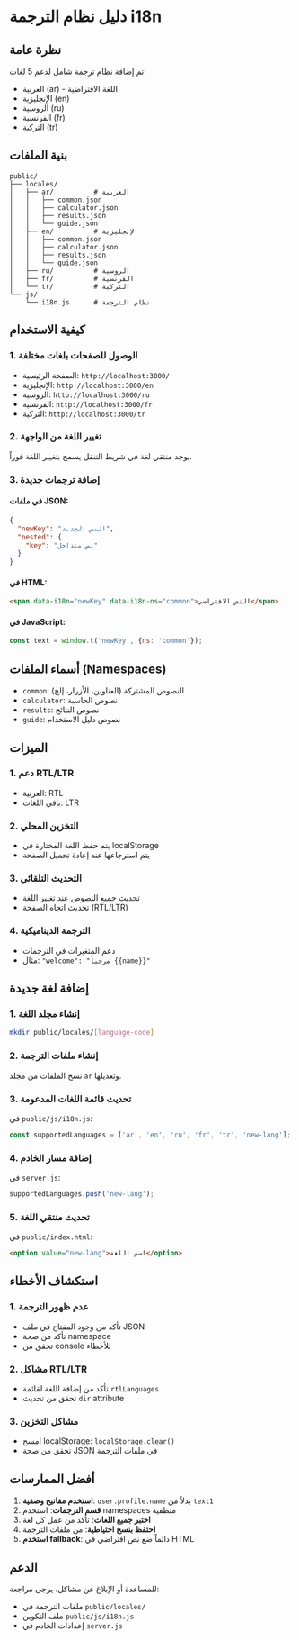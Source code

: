 # دليل نظام الترجمة i18n

## نظرة عامة
تم إضافة نظام ترجمة شامل لدعم 5 لغات:
- العربية (ar) - اللغة الافتراضية
- الإنجليزية (en)
- الروسية (ru)
- الفرنسية (fr)
- التركية (tr)

## بنية الملفات

```
public/
├── locales/
│   ├── ar/          # العربية
│   │   ├── common.json
│   │   ├── calculator.json
│   │   ├── results.json
│   │   └── guide.json
│   ├── en/          # الإنجليزية
│   │   ├── common.json
│   │   ├── calculator.json
│   │   ├── results.json
│   │   └── guide.json
│   ├── ru/          # الروسية
│   ├── fr/          # الفرنسية
│   └── tr/          # التركية
└── js/
    └── i18n.js      # نظام الترجمة
```

## كيفية الاستخدام

### 1. الوصول للصفحات بلغات مختلفة
- الصفحة الرئيسية: `http://localhost:3000/`
- الإنجليزية: `http://localhost:3000/en`
- الروسية: `http://localhost:3000/ru`
- الفرنسية: `http://localhost:3000/fr`
- التركية: `http://localhost:3000/tr`

### 2. تغيير اللغة من الواجهة
يوجد منتقي لغة في شريط التنقل يسمح بتغيير اللغة فوراً.

### 3. إضافة ترجمات جديدة

#### في ملفات JSON:
```json
{
  "newKey": "النص الجديد",
  "nested": {
    "key": "نص متداخل"
  }
}
```

#### في HTML:
```html
<span data-i18n="newKey" data-i18n-ns="common">النص الافتراضي</span>
```

#### في JavaScript:
```javascript
const text = window.t('newKey', {ns: 'common'});
```

## أسماء الملفات (Namespaces)

- `common`: النصوص المشتركة (العناوين، الأزرار، إلخ)
- `calculator`: نصوص الحاسبة
- `results`: نصوص النتائج
- `guide`: نصوص دليل الاستخدام

## الميزات

### 1. دعم RTL/LTR
- العربية: RTL
- باقي اللغات: LTR

### 2. التخزين المحلي
- يتم حفظ اللغة المختارة في localStorage
- يتم استرجاعها عند إعادة تحميل الصفحة

### 3. التحديث التلقائي
- تحديث جميع النصوص عند تغيير اللغة
- تحديث اتجاه الصفحة (RTL/LTR)

### 4. الترجمة الديناميكية
- دعم المتغيرات في الترجمات
- مثال: `"welcome": "مرحباً {{name}}"`

## إضافة لغة جديدة

### 1. إنشاء مجلد اللغة
```bash
mkdir public/locales/[language-code]
```

### 2. إنشاء ملفات الترجمة
نسخ الملفات من مجلد `ar` وتعديلها.

### 3. تحديث قائمة اللغات المدعومة
في `public/js/i18n.js`:
```javascript
const supportedLanguages = ['ar', 'en', 'ru', 'fr', 'tr', 'new-lang'];
```

### 4. إضافة مسار الخادم
في `server.js`:
```javascript
supportedLanguages.push('new-lang');
```

### 5. تحديث منتقي اللغة
في `public/index.html`:
```html
<option value="new-lang">اسم اللغة</option>
```

## استكشاف الأخطاء

### 1. عدم ظهور الترجمة
- تأكد من وجود المفتاح في ملف JSON
- تأكد من صحة namespace
- تحقق من console للأخطاء

### 2. مشاكل RTL/LTR
- تأكد من إضافة اللغة لقائمة `rtlLanguages`
- تحقق من تحديث `dir` attribute

### 3. مشاكل التخزين
- امسح localStorage: `localStorage.clear()`
- تحقق من صحة JSON في ملفات الترجمة

## أفضل الممارسات

1. **استخدم مفاتيح وصفية**: `user.profile.name` بدلاً من `text1`
2. **قسم الترجمات**: استخدم namespaces منطقية
3. **اختبر جميع اللغات**: تأكد من عمل كل لغة
4. **احتفظ بنسخ احتياطية**: من ملفات الترجمة
5. **استخدم fallback**: دائماً ضع نص افتراضي في HTML

## الدعم

للمساعدة أو الإبلاغ عن مشاكل، يرجى مراجعة:
- ملفات الترجمة في `public/locales/`
- ملف التكوين `public/js/i18n.js`
- إعدادات الخادم في `server.js`
